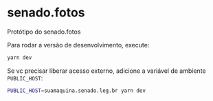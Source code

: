 # senado.fotos

Protótipo do senado.fotos

Para rodar a versão de desenvolvimento, execute:

```bash
yarn dev
```

Se vc precisar liberar acesso externo, adicione a variável de ambiente `PUBLIC_HOST`:

```bash
PUBLIC_HOST=suamaquina.senado.leg.br yarn dev
```
